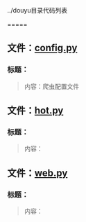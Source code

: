 ../douyu目录代码列表
=====

## 文件：[config.py](config.py)### 标题：> 内容：爬虫配置文件

## 文件：[hot.py](hot.py)### 标题：> 内容：
## 文件：[web.py](web.py)### 标题：> 内容：

